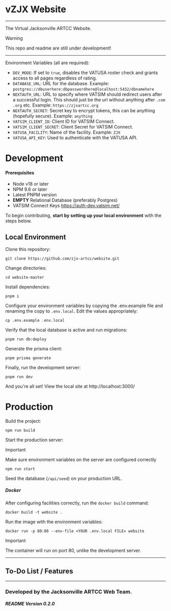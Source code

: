 # vZJX Website
---
The Virtual Jacksonville ARTCC Website.

>[!WARNING]  
> This repo and readme are still under development!

---

Environment Variables (all are required):
- `DEV_MODE`: If set to `true`, disables the VATUSA roster check and grants access to all pages regardless of rating.
- `DATABASE_URL`: URL for the database. Example: `postgres://dbuserhere:dbpasswordhere@localhost:5432/dbnamehere`
- `NEXTAUTH_URL`: URL to specify where VATSIM should redirect users after a successful login.  This should just be the url without anything after `.com` `.org` etc.  Example: `https://zjxartcc.org`
- `NEXTAUTH_SECRET`: Secret key to encrypt tokens, this can be anything (hopefully secure).  Example: `anything`
- `VATSIM_CLIENT_ID`: Client ID for VATSIM Connect.
- `VATSIM_CLIENT_SECRET`: Client Secret for VATSIM Connect.
- `VATUSA_FACILITY`: Name of the facility. Example: `ZJX`
- `VATUSA_API_KEY`: Used to authenticate with the VATUSA API.

# Development
#### Prerequisites

[](https://github.com/vZDC-ARTCC/ids/edit/master/README.md#prerequisites)

- Node v18 or later
- NPM 9.6 or later
- Latest PNPM version
- **EMPTY** Relational Database (preferably Postgres)
- VATSIM Connect Keys https://auth-dev.vatsim.net/

To begin contributing, **start by setting up your local environment** with the steps below.

## Local Environment
Clone this repository:
```shell
git clone https://github.com/zjx-artcc/website.git
```

Change directories:
```shell
cd website-master
```

Install dependencies:
```shell
pnpm i
```

Configure your environment variables by copying the .env.example file and renaming the copy to `.env.local`. Edit the values appropriately:
```shell
cp .env.example .env.local
```

Verify that the local database is active and run migrations:
```shell
pnpm run db:deploy
```

Generate the prisma client:
```shell
pnpm prisma generate
```

Finally, run the development server:
```shell
pnpm run dev
```
And you're all set! View the local site at http://localhost:3000/



# Production

[](https://github.com/vZDC-ARTCC/ids/edit/master/README.md#production)

Build the project:

```shell
npm run build
```

Start the production server:

Important

Make sure environment variables on the server are configured correctly

```shell
npm run start
```

Seed the database (`/api/seed`) on your production URL.

##### Docker

[](https://github.com/vZDC-ARTCC/ids/edit/master/README.md#docker)

After configuring facilities correctly, run the `docker build` command:

```shell
docker build -t website .
```

Run the image with the environment variables:

```shell
docker run -p 80:80 --env-file <YOUR .env.local FILE> website
```

Important

The container will run on port 80, unlike the development server.

---
## To-Do List / Features



---
### Developed by the Jacksonville ARTCC Web Team.
##### README Version 0.2.0
